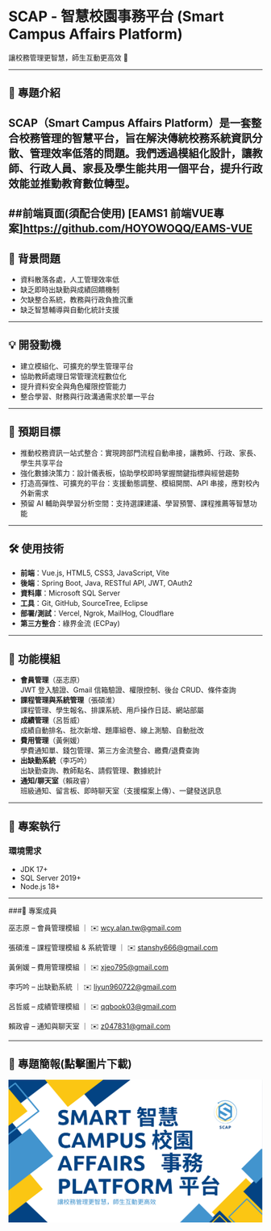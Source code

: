 # SCAP - 智慧校園事務平台 (Smart Campus Affairs Platform)

讓校務管理更智慧，師生互動更高效 🚀

---

## 📖 專題介紹
SCAP（Smart Campus Affairs Platform）是一套整合校務管理的智慧平台，旨在解決傳統校務系統資訊分散、管理效率低落的問題。我們透過模組化設計，讓教師、行政人員、家長及學生能共用一個平台，提升行政效能並推動教育數位轉型。
---
##前端頁面(須配合使用)
[EAMS1 前端VUE專案]https://github.com/HOYOWOQQ/EAMS-VUE
---

## 🔎 背景問題
- 資料散落各處，人工管理效率低
- 缺乏即時出缺勤與成績回饋機制
- 欠缺整合系統，教務與行政負擔沉重
- 缺乏智慧輔導與自動化統計支援

---

## 💡 開發動機
- 建立模組化、可擴充的學生管理平台
- 協助教師處理日常管理流程數位化
- 提升資料安全與角色權限控管能力
- 整合學習、財務與行政溝通需求於單一平台

---

## 🎯 預期目標
- 推動校務資訊一站式整合：實現跨部門流程自動串接，讓教師、行政、家長、學生共享平台
- 強化數據決策力：設計儀表板，協助學校即時掌握關鍵指標與經營趨勢
- 打造高彈性、可擴充的平台：支援動態調整、模組開關、API 串接，應對校內外新需求
- 預留 AI 輔助與學習分析空間：支持選課建議、學習預警、課程推薦等智慧功能

---

## 🛠 使用技術
- **前端**：Vue.js, HTML5, CSS3, JavaScript, Vite
- **後端**：Spring Boot, Java, RESTful API, JWT, OAuth2
- **資料庫**：Microsoft SQL Server
- **工具**：Git, GitHub, SourceTree, Eclipse
- **部署/測試**：Vercel, Ngrok, MailHog, Cloudflare
- **第三方整合**：綠界金流 (ECPay)

---

## 📂 功能模組
- **會員管理**（巫志原）  
  JWT 登入驗證、Gmail 信箱驗證、權限控制、後台 CRUD、條件查詢
- **課程管理與系統管理**（張碩淮）  
  課程管理、學生報名、排課系統、用戶操作日誌、網站部屬
- **成績管理**（呂哲威）  
  成績自動排名、批次新增、題庫組卷、線上測驗、自動批改
- **費用管理**（黃俐媛）  
  學費通知單、錢包管理、第三方金流整合、繳費/退費查詢
- **出缺勤系統**（李巧吟）  
  出缺勤查詢、教師點名、請假管理、數據統計
- **通知/聊天室**（賴政睿）  
  班級通知、留言板、即時聊天室（支援檔案上傳）、一鍵發送訊息

---

## 🚀 專案執行
### 環境需求
- JDK 17+
- SQL Server 2019+
- Node.js 18+



---
###👥 專案成員

巫志原 – 會員管理模組 ｜ ✉️ wcy.alan.tw@gmail.com

張碩淮 – 課程管理模組 & 系統管理 ｜ ✉️ stanshy666@gmail.com

黃俐媛 – 費用管理模組 ｜ ✉️ xjeo795@gmail.com

李巧吟 – 出缺勤系統 ｜ ✉️ liyun960722@gmail.com

呂哲威 – 成績管理模組 ｜ ✉️ qqbook03@gmail.com

賴政睿 – 通知與聊天室 ｜ ✉️ z047831@gmail.com


---


## 📑 專題簡報(點擊圖片下載)
[![簡報封面](docs/cover.png)](https://github.com/HOYOWOQQ/EAMS1/raw/main/SCAP.pdf)

